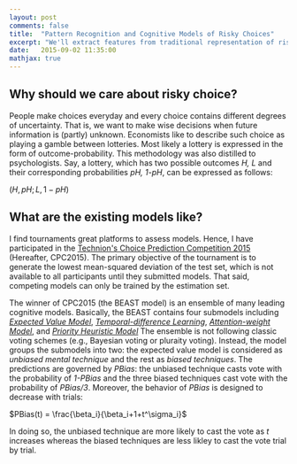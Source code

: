 ```yaml
---
layout: post
comments: false
title:  "Pattern Recognition and Cognitive Models of Risky Choices"
excerpt: "We'll extract features from traditional representation of risky choices and then train a feature-based classifier that learn to predict human risky choices."
date:   2015-09-02 11:35:00
mathjax: true
---
```


## Why should we care about risky choice?

People make choices everyday and every choice contains different degrees of uncertainty.
That is, we want to make wise decisions when future information is (partly) unknown.
Economists like to describe such choice as playing a gamble between lotteries.
Most likely a lottery is expressed in the form of outcome-probability.
This methodology was also distilled to psychologists.
Say, a lottery, which has two possible outcomes *H, L* and their corresponding probabilities *pH, 1-pH*, can be expressed as follows: 

$(H, pH; L, 1-pH)$


## What are the existing models like?

I find tournaments great platforms to assess models.
Hence, I have participated in the [Technion's Choice Prediction Competition 2015](http://departments.agri.huji.ac.il/economics/teachers/ert_eyal/rules.htm) (Hereafter, CPC2015).
The primary objective of the tournament is to generate the lowest mean-squared deviation of the test set, which is not available to all participants until they submitted models.
That said, competing models can only be trained by the estimation set.

The winner of CPC2015 (the BEAST model) is an ensemble of many leading cognitive models.
Basically, the BEAST contains four submodels including [*Expected Value Model*](https://en.wikipedia.org/wiki/Expected_value), [*Temporal-difference Learning*](https://en.wikipedia.org/wiki/Temporal_difference_learning), [*Attention-weight Model*](http://citeseerx.ist.psu.edu/viewdoc/download?doi=10.1.1.377.1009&rep=rep1&type=pdf), and [*Priority Heuristic Model*](http://www.ncbi.nlm.nih.gov/pmc/articles/PMC2891015/)
The ensemble is not following classic voting schemes (e.g., Bayesian voting or pluraity voting).
Instead, the model groups the submodels into two: the expected value model is considered as *unbiased mental technique* and the rest as *biased techniques*.
The predictions are governed by *PBias*: the unbiased technique casts vote with the probability of *1-PBias* and the three biased techniques cast vote with the probability of *PBias/3*.
Moreover, the behavior of *PBias* is designed to decrease with trials:

$PBias(t) = \frac{\beta_i}{\beta_i+1+t^\sigma_i}$


In doing so, the unbiased technique are more likely to cast the vote as *t* increases whereas the biased techniques are less likley to cast the vote trial by trial.






